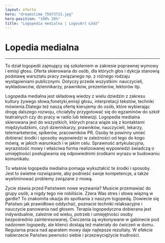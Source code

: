 ```yaml
---
layout: oferta
hero: "dreamstime_75973715.jpg"
hero-position: "100% 20%"
title: "Logopedia medialna | LogosArt Łódź"
---
```


# Lopedia medialna

<hr>

To dział logopedii zajmujący się szkoleniem w zakresie poprawnej wymowy 
i emisji głosu. Oferta skierowana do osób, dla których głos i dykcja 
stanowią podstawę warsztatu pracy związanego np. z różnego rodzaju 
wystąpieniami publicznymi. Dotyczy przede wszystkim: nauczycieli, 
wykładowców, dziennikarzy, prawników, prezenterów, lektorów itp. 


Logopedia medialna jest składową wiedzy z wielu dziedzin z zakresu kultury 
żywego słowa,fonetyki,emisji głosu, interpretacji tekstów, techniki 
mówienia.Dlatego też naszą ofertę kierujemy do osób, które wybierając 
drogę dalszego rozwoju, chciałyby przygotować się do egzaminów do szkół 
teatralnych czy do pracy w radio lub telewizji. Logopedia medialna 
skierowana jest do wszystkich, których praca wiąże się z kontaktami 
międzyludzkimi, czyli dziennikarzy, prawników, nauczycieli, lekarzy, 
telemarketerów, spikerów, pracowników PR. Osoby te powinny umieć 
dobierać środki i sposoby wypowiedzi w zależności od tego do kogo mówią, 
w jakich warunkach i w jakim celu. Sprawność artykulacyjna, wyrazistość 
mowy i właściwa forma realizowanej wypowiedzi świadczą o umiejętności 
posługiwania się odpowiednimi środkami wyrazu w budowaniu komunikatu. 

To właśnie logopedia medialna pomaga wykształcić te  środki i sposoby. 
Jest to świetne rozwiązanie, aby podnieść swoje kompetencje, a także wyeliminować 
problemy związane z mową. 

Życie stawia przed Państwem nowe wyzwania? Musicie przemawiać do grupy osób, 
a nigdy tego nie robiliście. Zżera Was stres i słowa więzną w gardle? 
To znakomita okazja do spotkania z naszym logopedą. Dowiecie się Państwo 
jak prawidłowo oddychać, poznacie techniki relaksacyjne i nauczycie panowania nad głosem.
Terapia logopedyczna dobierana jest indywidualnie, zależnie od 
wieku, potrzeb i umiejętności osoby bezpośrednio zainteresowanej. 
Ćwiczenia są wykonywane w gabinecie pod nadzorem logopedy, ale klienci 
dostają też materiały do ćwiczeń w domu. Regularna praca nad aparatem mowy 
daje najlepsze rezultaty. W efekcie nabierzecie Państwo pewności siebie i przezwyciężycie trudności. 
